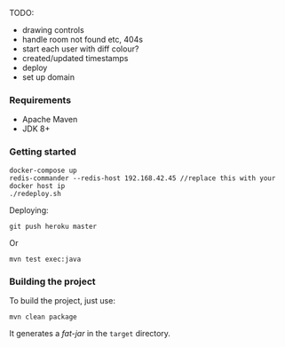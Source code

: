 TODO:
- drawing controls
- handle room not found etc, 404s
- start each user with diff colour?
- created/updated timestamps
- deploy
- set up domain

### Requirements

* Apache Maven
* JDK 8+

### Getting started

```
docker-compose up
redis-commander --redis-host 192.168.42.45 //replace this with your docker host ip
./redeploy.sh
```

Deploying:
```
git push heroku master
```

Or

```
mvn test exec:java
```

### Building the project

To build the project, just use:

```
mvn clean package
```

It generates a _fat-jar_ in the `target` directory.

